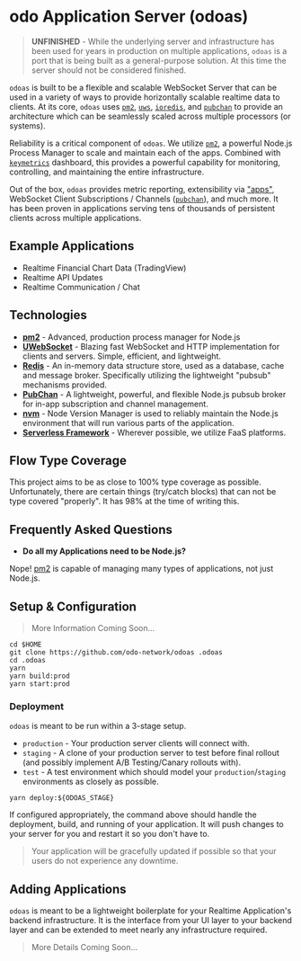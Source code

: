 # odo Application Server (odoas)

> **UNFINISHED** - While the underlying server and infrastructure has been used for years in production on multiple applications, `odoas` is a port that is being built as a general-purpose solution. At this time the server should not be considered finished.

`odoas` is built to be a flexible and scalable WebSocket Server that can be used in a variety of ways to provide horizontally scalable realtime data to clients. At its core, `odoas` uses [`pm2`](http://pm2.keymetrics.io/), [`uws`](https://github.com/uNetworking/uWebSockets), [`ioredis`](https://github.com/luin/ioredis), and [`pubchan`](https://www.github.com/Dash-OS/pubchan) to provide an architecture which can be seamlessly scaled across multiple processors (or systems).

Reliability is a critical component of `odoas`. We utilize [`pm2`](http://pm2.keymetrics.io/), a powerful Node.js Process Manager to scale and maintain each of the apps. Combined with [`keymetrics`](https://keymetrics.io/) dashboard, this provides a powerful capability for monitoring, controlling, and maintaining the entire infrastructure.

Out of the box, `odoas` provides metric reporting, extensibility via ["apps"](./src/apps), WebSocket Client Subscriptions / Channels ([`pubchan`](https://www.github.com/Dash-OS/pubchan)), and much more. It has been proven in applications serving tens of thousands of persistent clients across multiple applications.

## Example Applications

- Realtime Financial Chart Data (TradingView)
- Realtime API Updates
- Realtime Communication / Chat

## Technologies

- **[pm2](http://pm2.keymetrics.io/)** - Advanced, production process manager for Node.js
- **[UWebSocket](https://github.com/uNetworking/uWebSockets)** - Blazing fast WebSocket and HTTP implementation for clients and servers. Simple, efficient, and lightweight.
- **[Redis](https://redis.io/)** - An in-memory data structure store, used as a database, cache and message broker. Specifically utilizing the lightweight "pubsub" mechanisms provided.
- **[PubChan](https://github.com/Dash-OS/pubchan)** - A lightweight, powerful, and flexible Node.js pubsub broker for in-app subscription and channel management.
- **[nvm](https://github.com/creationix/nvm)** - Node Version Manager is used to reliably maintain the Node.js environment that will run various parts of the application.
- **[Serverless Framework](https://www.serverless.com)** - Wherever possible, we utilize FaaS platforms.

## Flow Type Coverage

This project aims to be as close to 100% type coverage as possible. Unfortunately, there are certain things (try/catch blocks) that can not be type covered "properly". It has 98% at the time of writing this.

## Frequently Asked Questions

- **Do all my Applications need to be Node.js?**

Nope! [pm2](http://pm2.keymetrics.io/) is capable of managing many types of applications, not just Node.js.

## Setup & Configuration

> More Information Coming Soon...

```
cd $HOME
git clone https://github.com/odo-network/odoas .odoas
cd .odoas
yarn
yarn build:prod
yarn start:prod
```

### Deployment

`odoas` is meant to be run within a 3-stage setup.

- `production` - Your production server clients will connect with.
- `staging` - A clone of your production server to test before final rollout (and possibly implement A/B Testing/Canary rollouts with).
- `test` - A test environment which should model your `production`/`staging` environments as closely as possible.

```
yarn deploy:${ODOAS_STAGE}
```

If configured appropriately, the command above should handle the deployment, build, and running of your application. It will push changes to your server for you and restart it so you don't have to.

> Your application will be gracefully updated if possible so that your users do not experience any downtime.

## Adding Applications

`odoas` is meant to be a lightweight boilerplate for your Realtime Application's backend infrastructure. It is the interface from your UI layer to your backend layer and can be extended to meet nearly any infrastructure required.

> More Details Coming Soon...
